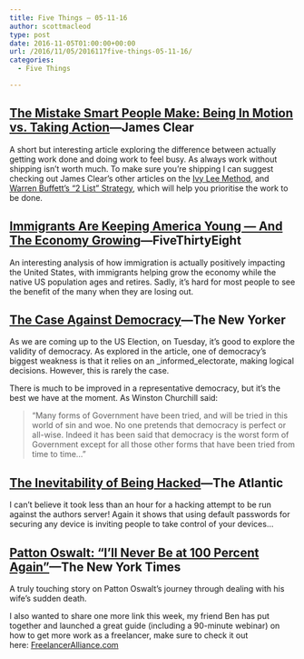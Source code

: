 ```yaml
---
title: Five Things – 05-11-16
author: scottmacleod
type: post
date: 2016-11-05T01:00:00+00:00
url: /2016/11/05/2016117five-things-05-11-16/
categories:
  - Five Things

---
```

## <a target="_top" href="http://jamesclear.com/taking-action">The Mistake Smart People Make: Being In Motion vs. Taking Action</a>—James Clear

A short but interesting article exploring the difference between actually getting work done and doing work to feel busy. As always work without shipping isn’t worth much. To make sure you’re shipping I can suggest checking out James Clear’s other articles on the [Ivy Lee Method][1], and [Warren Buffett’s “2 List” Strategy][2], which will help you prioritise the work to be done.

## [Immigrants Are Keeping America Young — And The Economy Growing][3]—FiveThirtyEight

An interesting analysis of how immigration is actually positively impacting the United States, with immigrants helping grow the economy while the native US population ages and retires. Sadly, it’s hard for most people to see the benefit of the many when they are losing out.

## [The Case Against Democracy][4]—The New Yorker

As we are coming up to the US Election, on Tuesday, it’s good to explore the validity of democracy. As explored in the article, one of democracy’s biggest weakness is that it relies on an _informed_electorate, making logical decisions. However, this is rarely the case.

There is much to be improved in a representative democracy, but it’s the best we have at the moment. As Winston Churchill said:

> “Many forms of Government have been tried, and will be tried in this world of sin and woe. No one pretends that democracy is perfect or all-wise. Indeed it has been said that democracy is the worst form of Government except for all those other forms that have been tried from time to time…”

## [The Inevitability of Being Hacked][5]—The Atlantic

I can’t believe it took less than an hour for a hacking attempt to be run against the authors server! Again it shows that using default passwords for securing any device is inviting people to take control of your devices…

## [Patton Oswalt: “I’ll Never Be at 100 Percent Again”][6]—The New York Times

A truly touching story on Patton Oswalt’s journey through dealing with his wife’s sudden death.

I also wanted to share one more link this week, my friend Ben has put together and launched a great guide (including a 90-minute webinar) on how to get more work as a freelancer, make sure to check it out here:&nbsp;[FreelancerAlliance.com][7]

 [1]: http://jamesclear.com/ivy-lee
 [2]: http://jamesclear.com/buffett-focus
 [3]: http://fivethirtyeight.com/features/immigrants-are-keeping-america-young-and-the-economy-growing/
 [4]: http://www.newyorker.com/magazine/2016/11/07/the-case-against-democracy
 [5]: http://www.theatlantic.com/technology/archive/2016/10/we-built-a-fake-web-toaster-and-it-was-hacked-in-an-hour/505571/
 [6]: http://www.nytimes.com/2016/10/30/arts/patton-oswalt-ill-never-be-at-100-percent-again.html
 [7]: http://freelanceralliance.com/